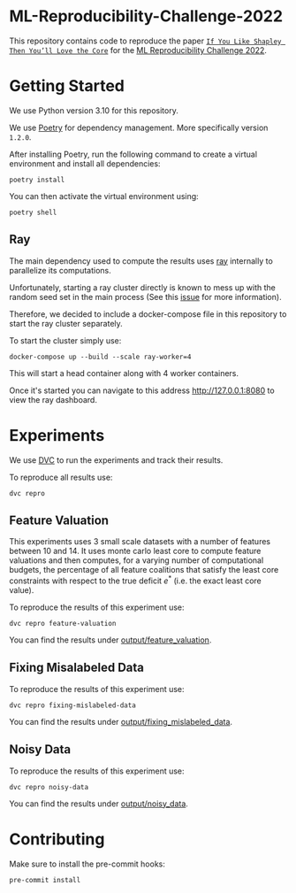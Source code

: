 # ML-Reproducibility-Challenge-2022

This repository contains code to reproduce the paper
[`If You Like Shapley Then You’ll Love the Core`](https://ojs.aaai.org/index.php/AAAI/article/view/16721)
for the [ML Reproducibility Challenge 2022](https://paperswithcode.com/rc2022).

# Getting Started

We use Python version 3.10 for this repository.

We use [Poetry](https://python-poetry.org/) for dependency management. More specifically version `1.2.0`.

After installing Poetry, run the following command to create a virtual environment and install
all dependencies:

```shell
poetry install
```

You can then activate the virtual environment using:

```shell
poetry shell
```

## Ray

The main dependency used to compute the results uses [ray]() internally
to parallelize its computations.

Unfortunately, starting a ray cluster directly is known to mess up with
the random seed set in the main process (See this
[issue](https://github.com/ray-project/ray/issues/10145) for more information).

Therefore, we decided to include a docker-compose file in this repository
to start the ray cluster separately.

To start the cluster simply use:

```shell
docker-compose up --build --scale ray-worker=4
```

This will start a head container along with 4 worker containers.

Once it's started you can navigate to this address http://127.0.0.1:8080
to view the ray dashboard.

# Experiments

We use [DVC](https://dvc.org/) to run the experiments and track their results.

To reproduce all results use:

```shell
dvc repro
```

## Feature Valuation

This experiments uses 3 small scale datasets with a number of features between
10 and 14. It uses monte carlo least core to compute feature valuations
and then computes, for a varying number of computational budgets, the percentage
of all feature coalitions that satisfy the least core constraints with respect
to the true deficit $e^{*}$ (i.e. the exact least core value).

To reproduce the results of this experiment use:

```shell
dvc repro feature-valuation
```

You can find the results under [output/feature_valuation](output/feature_valuation).

## Fixing Misalabeled Data

To reproduce the results of this experiment use:

```shell
dvc repro fixing-mislabeled-data
```

You can find the results under [output/fixing_mislabeled_data](output/fixing_mislabeled_data).

## Noisy Data

To reproduce the results of this experiment use:

```shell
dvc repro noisy-data
```

You can find the results under [output/noisy_data](output/noisy_data).

# Contributing

Make sure to install the pre-commit hooks:

```shell
pre-commit install
```
